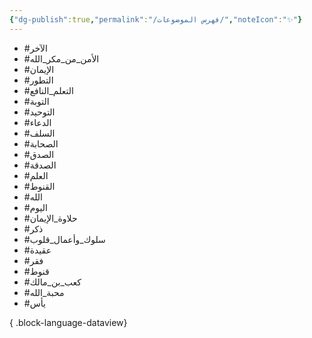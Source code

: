 ```yaml
---
{"dg-publish":true,"permalink":"/فهرس الموضوعات/","noteIcon":"✨"}
---
```


- #الآخر
- #الأمن_من_مكر_الله
- #الإيمان
- #التطور
- #التعلم_النافع
- #التوبة
- #التوحيد
- #الدعاء
- #السلف
- #الصحابة
- #الصدق
- #الصدقة
- #العلم
- #القنوط
- #الله
- #اليوم
- #حلاوة_الإيمان
- #ذكر
- #سلوك_وأعمال_قلوب
- #عقيدة
- #فقر
- #قنوط
- #كعب_بن_مالك
- #محبة_الله
- #يأس

{ .block-language-dataview}
